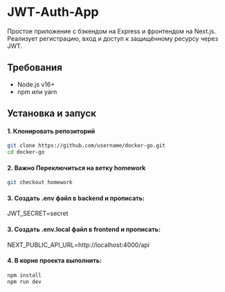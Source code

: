 # JWT‑Auth-App

Простое приложение с бэкендом на Express и фронтендом на Next.js. Реализует регистрацию, вход и доступ к защищённому ресурсу через JWT.


## Требования  
- Node.js v16+  
- npm или yarn  

## Установка и запуск

#### 1. Клонировать репозиторий  
```bash
git clone https://github.com/username/docker-go.git
cd docker-go
```
#### 2. Важно Переключиться на ветку homework
```bash
git checkout homework
```
#### 3. Создать .env файл в backend и прописать: 
JWT_SECRET=secret
#### 3. Создать .env.local файл в frontend и прописать: 
NEXT_PUBLIC_API_URL=http://localhost:4000/api
#### 4. В корне проекта выполнить: 
```bash
npm install
npm run dev
```
